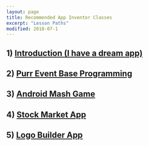 ```yaml
---
layout: page
title: Recommended App Inventor Classes
excerpt: "Lesson Paths"
modified: 2018-07-1
---
```


## 1) [Introduction (I have a dream app)](http://www.appinventor.org/content/ai2apps/simpleApps/dream)

## 2) [Purr Event Base Programming](http://www.appinventor.org/content/ai2apps/simpleApps/paintPot2)

## 3) [Android Mash Game](http://www.appinventor.org/content/ai2apps/simpleApps/androidMash)

## 4) [Stock Market App](http://www.appinventor.org/content/ai2apps/intermediateApps/stockMarket)

## 5) [Logo Builder App](http://www.appinventor.org/content/ai2apps/intermediateApps/logo)


